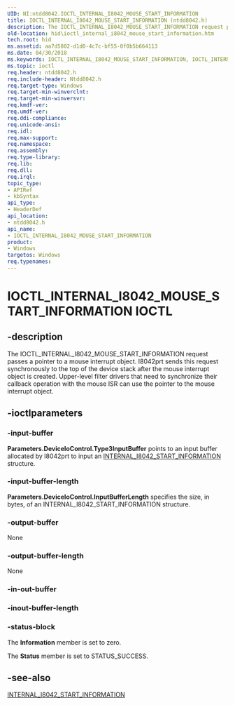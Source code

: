 ```yaml
---
UID: NI:ntdd8042.IOCTL_INTERNAL_I8042_MOUSE_START_INFORMATION
title: IOCTL_INTERNAL_I8042_MOUSE_START_INFORMATION (ntdd8042.h)
description: The IOCTL_INTERNAL_I8042_MOUSE_START_INFORMATION request passes a pointer to a mouse interrupt object.
old-location: hid\ioctl_internal_i8042_mouse_start_information.htm
tech.root: hid
ms.assetid: aa7d5802-d1d0-4c7c-bf55-0f0b5b664113
ms.date: 04/30/2018
ms.keywords: IOCTL_INTERNAL_I8042_MOUSE_START_INFORMATION, IOCTL_INTERNAL_I8042_MOUSE_START_INFORMATION control, IOCTL_INTERNAL_I8042_MOUSE_START_INFORMATION control code [Human Input Devices], hid.ioctl_internal_i8042_mouse_start_information, i8042ref_c4c81870-f104-4979-86e3-03bd376e34ce.xml, ntdd8042/IOCTL_INTERNAL_I8042_MOUSE_START_INFORMATION
ms.topic: ioctl
req.header: ntdd8042.h
req.include-header: Ntdd8042.h
req.target-type: Windows
req.target-min-winverclnt: 
req.target-min-winversvr: 
req.kmdf-ver: 
req.umdf-ver: 
req.ddi-compliance: 
req.unicode-ansi: 
req.idl: 
req.max-support: 
req.namespace: 
req.assembly: 
req.type-library: 
req.lib: 
req.dll: 
req.irql: 
topic_type:
- APIRef
- kbSyntax
api_type:
- HeaderDef
api_location:
- ntdd8042.h
api_name:
- IOCTL_INTERNAL_I8042_MOUSE_START_INFORMATION
product:
- Windows
targetos: Windows
req.typenames: 
---
```


# IOCTL_INTERNAL_I8042_MOUSE_START_INFORMATION IOCTL


## -description



The IOCTL_INTERNAL_I8042_MOUSE_START_INFORMATION request passes a pointer to a mouse interrupt object. I8042prt sends this request synchronously to the top of the device stack after the mouse interrupt object is created. Upper-level filter drivers that need to synchronize their callback operation with the mouse ISR can use the pointer to the mouse interrupt object.




## -ioctlparameters




### -input-buffer

<b>Parameters.DeviceIoControl.Type3InputBuffer</b> points to an input buffer allocated by I8042prt to input an <a href="https://docs.microsoft.com/windows-hardware/drivers/ddi/content/ntdd8042/ns-ntdd8042-_internal_i8042_start_information">INTERNAL_I8042_START_INFORMATION</a> structure.


### -input-buffer-length

<b>Parameters.DeviceIoControl.InputBufferLength</b> specifies the size, in bytes, of an INTERNAL_I8042_START_INFORMATION structure.


### -output-buffer

None


### -output-buffer-length

None


### -in-out-buffer








### -inout-buffer-length








### -status-block

The <b>Information</b> member is set to zero. 

The <b>Status</b> member is set to STATUS_SUCCESS.


## -see-also




<a href="https://docs.microsoft.com/windows-hardware/drivers/ddi/content/ntdd8042/ns-ntdd8042-_internal_i8042_start_information">INTERNAL_I8042_START_INFORMATION</a>
 

 


